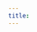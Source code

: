 ```yaml
---
title: 
---
```

<!-- 
This is just an empty file to make sure the gatsby-node.js page builder will always find a markdown file, even
if there are no blog posts, projects or video's. 
The user will never see this file, if hhe visits www.example.com/empty/
-->
